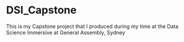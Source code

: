 # DSI_Capstone
This is my Capstone project that I produced during my time at the Data Science Immersive at General Assembly, Sydney
